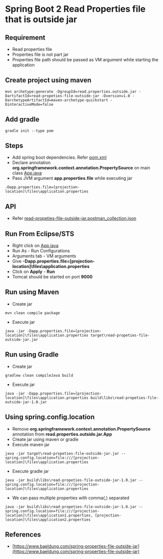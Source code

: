 # Spring Boot 2 Read Properties file that is outside jar

## Requirement
* Read properties file
* Properties file is not part jar
* Properties file path should be passed as VM argument while starting the application

## Create project using maven
```
mvn archetype:generate -DgroupId=read.properties.outside.jar -DartifactId=read-propeties-file-outside-jar -Dversion=1.0 -DarchetypeArtifactId=maven-archetype-quickstart -DinteractiveMode=false
```

## Add gradle
```
gradle init --type pom
```

## Steps
* Add spring boot dependencies. Refer [pom.xml](pom.xml)
* Declare annotation **org.springframework.context.annotation.PropertySource** on main class [App.java](src/main/java/read/properties/outside/jar/App.java)
* Pass JVM argument **app.properties.file** while executing jar
```
-Dapp.properties.file=[projection-location]\files\application.properties
```

## API
* Refer [read-propeties-file-outside-jar.postman_collection.json](files/read-propeties-file-outside-jar.postman_collection.json)

## Run From Eclipse/STS
* Right click on [App.java](src/main/java/read/properties/outside/jar/App.java)
* Run As - Run Configurations
* Arguments tab - VM arguments
* Give **-Dapp.properties.file=[projection-location]\files\application.properties**
* Click on **Apply** - **Run**
* Tomcat should be started on port **9000**

## Run using Maven
* Create jar
```
mvn clean compile package
```
* Execute jar
```
java -jar -Dapp.properties.file=[projection-location]\files\application.properties target\read-propeties-file-outside-jar.jar
```

## Run using Gradle
* Create jar
```
gradlew clean compileJava build
```
* Execute jar
```
java -jar -Dapp.properties.file=[projection-location]\files\application.properties build\libs\read-propeties-file-outside-jar-1.0.jar
```

## Using spring.config.location
* Remove **org.springframework.context.annotation.PropertySource** annotation from **read.properties.outside.jar.App**
* Create jar using maven or gradle
* Execute maven jar
```
java -jar target\read-propeties-file-outside-jar.jar --spring.config.location=file:///[projection-location]\files\application.properties
```
* Execute gradle jar
```
java -jar build\libs\read-propeties-file-outside-jar-1.0.jar --spring.config.location=file:///[projection-location]\files\application.properties
```
* We can pass multiple properties with comma(,) separated
```
java -jar build\libs\read-propeties-file-outside-jar-1.0.jar --spring.config.location=file:///[projection-location]\files\application1.properties, [projection-location]\files\application2.properties
```

## References
* [https://www.baeldung.com/spring-properties-file-outside-jar](https://www.baeldung.com/spring-properties-file-outside-jar)